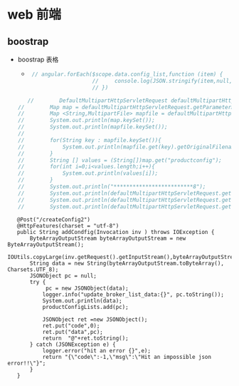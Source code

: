 # web 前端
## boostrap
* boostrap 表格
  * ```js
     // angular.forEach($scope.data.config_list,function (item) {
                        //     console.log(JSON.stringify(item,null,4))
                        // }) 
    ```
   ```js
      //		DefaultMultipartHttpServletRequest defaultMultipartHttpServletRequest = (DefaultMultipartHttpServletRequest)inv.getRequest();
  //		Map map = defaultMultipartHttpServletRequest.getParameterMap();
  //		Map <String,MultipartFile> mapfile = defaultMultipartHttpServletRequest.getFileMap();
  //		System.out.println(map.keySet());
  //		System.out.println(mapfile.keySet());
  //
  //		for(String key : mapfile.keySet()){
  //			System.out.println(mapfile.get(key).getOriginalFilename());
  //		}
  //		String [] values = (String[])map.get("productconfig");
  //		for(int i=0;i<values.length;i++){
  //			System.out.println(values[i]);
  //		}
  //		System.out.println("*************************8");
  //		System.out.println(defaultMultipartHttpServletRequest.getParameter("productconfig"));
  //		System.out.println(defaultMultipartHttpServletRequest.getFile("listiconfile").getOriginalFilename());
  //		System.out.println(defaultMultipartHttpServletRequest.getFile("detailiconfile").getOriginalFilename());
 ```
 	@Post("/createConfig2")
	@HttpFeatures(charset = "utf-8")
	public String addCondfig(Invocation inv ) throws IOException {
		ByteArrayOutputStream byteArrayOutputStream = new ByteArrayOutputStream();
		IOUtils.copyLarge(inv.getRequest().getInputStream(),byteArrayOutputStream);
		String data = new String(byteArrayOutputStream.toByteArray(), Charsets.UTF_8);
		JSONObject pc = null;
		try {
			 pc = new JSONObject(data);
			logger.info("update_broker_list_data:{}", pc.toString());
			System.out.println(data);
			productConfigLists.add(pc);

			JSONObject ret =new JSONObject();
			ret.put("code",0);
			ret.put("data",pc);
			return  "@"+ret.toString();
		} catch (JSONException e) {
			logger.error("hit an error {}",e);
			return "{\"code\":-1,\"msg\":\"Hit an impossible json error!!\"}";
		}
	}
```